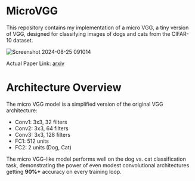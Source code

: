 # MicroVGG


This repository contains my implementation of a micro VGG, a tiny version of VGG, designed for classifying images of dogs and cats from the CIFAR-10 dataset.


![Screenshot 2024-08-25 091014](https://github.com/user-attachments/assets/7f731575-b2bb-4e4e-a578-bde0290926f0)


Actual Paper Link: [arxiv](https://arxiv.org/abs/1409.1556)

<h1>Architecture Overview</h1>
The micro VGG model is a simplified version of the original VGG architecture:
<ul>
<li>Conv1: 3x3, 32 filters</li>
<li>Conv2: 3x3, 64 filters</li>
<li>Conv3: 3x3, 128 filters</li>
<li>FC1: 512 units</li>
<li>FC2: 2 units (Dog, Cat)</li>
</ul>

The micro VGG-like model performs well on the dog vs. cat classification task, demonstrating the power of even modest convolutional architectures getting <b>90%+</b> accuracy on every training loop.
